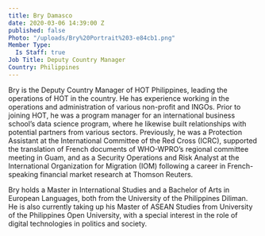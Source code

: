 ```yaml
---
title: Bry Damasco
date: 2020-03-06 14:39:00 Z
published: false
Photo: "/uploads/Bry%20Portrait%203-e84cb1.png"
Member Type:
  Is Staff: true
Job Title: Deputy Country Manager
Country: Philippines
---
```


Bry is the Deputy Country Manager of HOT Philippines, leading the operations of HOT in the country. He has experience working in the operations and administration of various non-profit and INGOs. Prior to joining HOT, he was a program manager for an international business school’s data science program, where he likewise built relationships with potential partners from various sectors. Previously, he was a Protection Assistant at the International Committee of the Red Cross (ICRC), supported the translation of French documents of WHO-WPRO’s regional committee meeting in Guam, and as a Security Operations and Risk Analyst at the International Organization for Migration (IOM) following a career in French-speaking financial market research at Thomson Reuters.

Bry holds a Master in International Studies and a Bachelor of Arts in European Languages, both from the University of the Philippines Diliman. He is also currently taking up his Master of ASEAN Studies from University of the Philippines Open University, with a special interest in the role of digital technologies in politics and society.